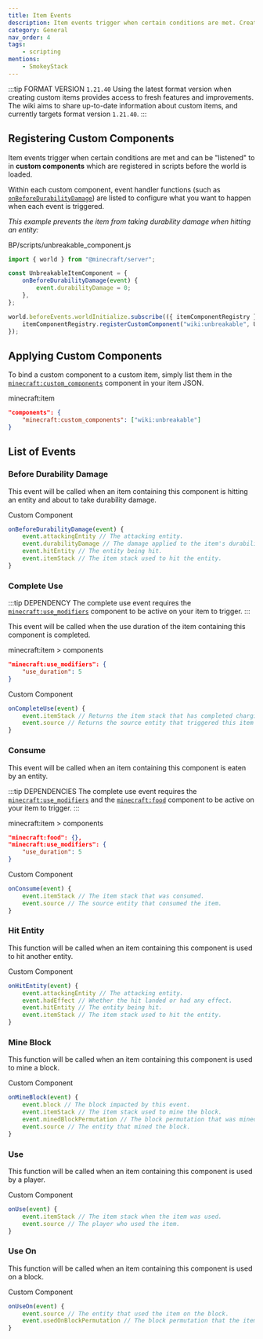 ```yaml
---
title: Item Events
description: Item events trigger when certain conditions are met. Creators can hook into these events to modify the game world when events are triggered.
category: General
nav_order: 4
tags:
    - scripting
mentions:
    - SmokeyStack
---
```


:::tip FORMAT VERSION `1.21.40`
Using the latest format version when creating custom items provides access to fresh features and improvements. The wiki aims to share up-to-date information about custom items, and currently targets format version `1.21.40`.
:::

## Registering Custom Components

Item events trigger when certain conditions are met and can be "listened" to in **custom components** which are registered in scripts before the world is loaded.

Within each custom component, event handler functions (such as [`onBeforeDurabilityDamage`](#onBeforeDurabilityDamage)) are listed to configure what you want to happen when each event is triggered.

_This example prevents the item from taking durability damage when hitting an entity:_

<CodeHeader>BP/scripts/unbreakable_component.js</CodeHeader>

```js
import { world } from "@minecraft/server";

const UnbreakableItemComponent = {
    onBeforeDurabilityDamage(event) {
        event.durabilityDamage = 0;
    },
};

world.beforeEvents.worldInitialize.subscribe(({ itemComponentRegistry }) => {
    itemComponentRegistry.registerCustomComponent("wiki:unbreakable", UnbreakableItemComponent);
});
```

## Applying Custom Components

To bind a custom component to a custom item, simply list them in the [`minecraft:custom_components`](/items/item-components#custom-components) component in your item JSON.

<CodeHeader>minecraft:item</CodeHeader>

```json
"components": {
    "minecraft:custom_components": ["wiki:unbreakable"]
}
```

## List of Events

### Before Durability Damage

This event will be called when an item containing this component is hitting an entity and about to take durability damage.

<CodeHeader>Custom Component</CodeHeader>

```js
onBeforeDurabilityDamage(event) {
    event.attackingEntity // The attacking entity.
    event.durabilityDamage // The damage applied to the item's durability when the event occurs.
    event.hitEntity // The entity being hit.
    event.itemStack // The item stack used to hit the entity.
}
```

### Complete Use

:::tip DEPENDENCY
The complete use event requires the [`minecraft:use_modifiers`](/items/item-components#use-modifiers) component to be active on your item to trigger.
:::

This event will be called when the use duration of the item containing this component is completed.

<CodeHeader>minecraft:item > components</CodeHeader>

```json
"minecraft:use_modifiers": {
    "use_duration": 5
}
```

<CodeHeader>Custom Component</CodeHeader>

```js
onCompleteUse(event) {
    event.itemStack // Returns the item stack that has completed charging.
    event.source // Returns the source entity that triggered this item event.
}
```

### Consume

This event will be called when an item containing this component is eaten by an entity.

:::tip DEPENDENCIES
The complete use event requires the [`minecraft:use_modifiers`](/items/item-components#use-modifiers) and the [`minecraft:food`](/items/item-components#food) component to be active on your item to trigger.
:::

<CodeHeader>minecraft:item > components</CodeHeader>

```json
"minecraft:food": {},
"minecraft:use_modifiers": {
    "use_duration": 5
}
```

<CodeHeader>Custom Component</CodeHeader>

```js
onConsume(event) {
    event.itemStack // The item stack that was consumed.
    event.source // The source entity that consumed the item.
}
```

### Hit Entity

This function will be called when an item containing this component is used to hit another entity.

<CodeHeader>Custom Component</CodeHeader>

```js
onHitEntity(event) {
    event.attackingEntity // The attacking entity.
    event.hadEffect // Whether the hit landed or had any effect.
    event.hitEntity // The entity being hit.
    event.itemStack // The item stack used to hit the entity.
}
```

### Mine Block

This function will be called when an item containing this component is used to mine a block.

<CodeHeader>Custom Component</CodeHeader>

```js
onMineBlock(event) {
    event.block // The block impacted by this event.
    event.itemStack // The item stack used to mine the block.
    event.minedBlockPermutation // The block permutation that was mined.
    event.source // The entity that mined the block.
}
```

### Use

This function will be called when an item containing this component is used by a player.

<CodeHeader>Custom Component</CodeHeader>

```js
onUse(event) {
    event.itemStack // The item stack when the item was used.
    event.source // The player who used the item.
}
```

### Use On

This function will be called when an item containing this component is used on a block.

<CodeHeader>Custom Component</CodeHeader>

```js
onUseOn(event) {
    event.source // The entity that used the item on the block.
    event.usedOnBlockPermutation // The block permutation that the item was used on.
}
```
